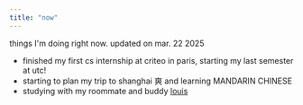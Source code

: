 ```yaml
---
title: "now"
---
```


things I'm doing right now. updated on mar. 22 2025

- finished my first cs internship at criteo in paris, starting my last semester
  at utc!
- starting to plan my trip to shanghai 爽 and learning MANDARIN CHINESE 
- studying with my roommate and buddy [louis](https://sioulruble.github.io/)

